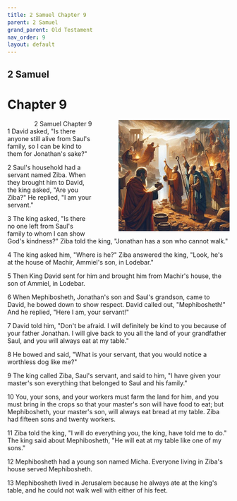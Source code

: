 ```yaml
---
title: 2 Samuel Chapter 9
parent: 2 Samuel
grand_parent: Old Testament
nav_order: 9
layout: default
---
```


## 2 Samuel

# Chapter 9

<div style="clear: both; text-align: right;">
    <div style="max-width: 50%; height: auto; float: right; margin: 0 0 10px 10px; padding-left: 10%;">
        <img src="/assets/Image/2 Samuel/500/9.jpg" alt="2 Samuel Chapter 9" class="chapter-image">
    </div>
    <figcaption style="font-size: 14px; text-align: right;">2 Samuel Chapter 9</figcaption>
</div>
1 David asked, "Is there anyone still alive from Saul's family, so I can be kind to them for Jonathan's sake?"

2 Saul's household had a servant named Ziba. When they brought him to David, the king asked, "Are you Ziba?" He replied, "I am your servant."

3 The king asked, "Is there no one left from Saul's family to whom I can show God's kindness?" Ziba told the king, "Jonathan has a son who cannot walk."

4 The king asked him, "Where is he?" Ziba answered the king, "Look, he's at the house of Machir, Ammiel's son, in Lodebar."

5 Then King David sent for him and brought him from Machir's house, the son of Ammiel, in Lodebar.

6 When Mephibosheth, Jonathan's son and Saul's grandson, came to David, he bowed down to show respect. David called out, "Mephibosheth!" And he replied, "Here I am, your servant!"

7 David told him, "Don't be afraid. I will definitely be kind to you because of your father Jonathan. I will give back to you all the land of your grandfather Saul, and you will always eat at my table."

8 He bowed and said, "What is your servant, that you would notice a worthless dog like me?"

9 The king called Ziba, Saul's servant, and said to him, "I have given your master's son everything that belonged to Saul and his family."

10 You, your sons, and your workers must farm the land for him, and you must bring in the crops so that your master's son will have food to eat; but Mephibosheth, your master's son, will always eat bread at my table. Ziba had fifteen sons and twenty workers.

11 Ziba told the king, "I will do everything you, the king, have told me to do." The king said about Mephibosheth, "He will eat at my table like one of my sons."

12 Mephibosheth had a young son named Micha. Everyone living in Ziba's house served Mephibosheth.

13 Mephibosheth lived in Jerusalem because he always ate at the king's table, and he could not walk well with either of his feet.


